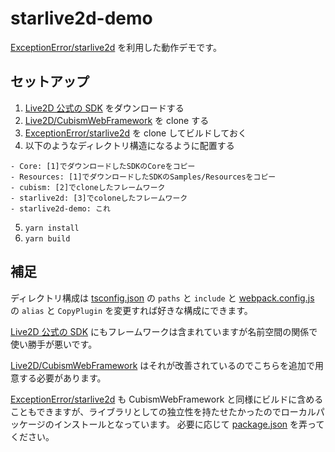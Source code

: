 # starlive2d-demo

[ExceptionError/starlive2d](https://github.com/ExceptionError/starlive2d) を利用した動作デモです。

## セットアップ

1. [Live2D 公式の SDK](https://www.live2d.com/download/cubism-sdk/download-web/) をダウンロードする
2. [Live2D/CubismWebFramework](https://github.com/Live2D/CubismWebFramework) を clone する
3. [ExceptionError/starlive2d](https://github.com/ExceptionError/starlive2d) を clone してビルドしておく
4. 以下のようなディレクトリ構造になるように配置する

```
- Core: [1]でダウンロードしたSDKのCoreをコピー
- Resources: [1]でダウンロードしたSDKのSamples/Resourcesをコピー
- cubism: [2]でcloneしたフレームワーク
- starlive2d: [3]でcoloneしたフレームワーク
- starlive2d-demo: これ
```

5. `yarn install`
6. `yarn build`

## 補足

ディレクトリ構成は [tsconfig.json](./tsconfig.json) の `paths` と `include` と [webpack.config.js](./webpack.config.js) の `alias` と `CopyPlugin` を変更すれば好きな構成にできます。

[Live2D 公式の SDK](https://www.live2d.com/download/cubism-sdk/download-web/) にもフレームワークは含まれていますが名前空間の関係で使い勝手が悪いです。

[Live2D/CubismWebFramework](https://github.com/Live2D/CubismWebFramework) はそれが改善されているのでこちらを追加で用意する必要があります。

[ExceptionError/starlive2d](https://github.com/ExceptionError/starlive2d) も CubismWebFramework と同様にビルドに含めることもできますが、ライブラリとしての独立性を持たせたかったのでローカルパッケージのインストールとなっています。
必要に応じて [package.json](./package.json) を弄ってください。
